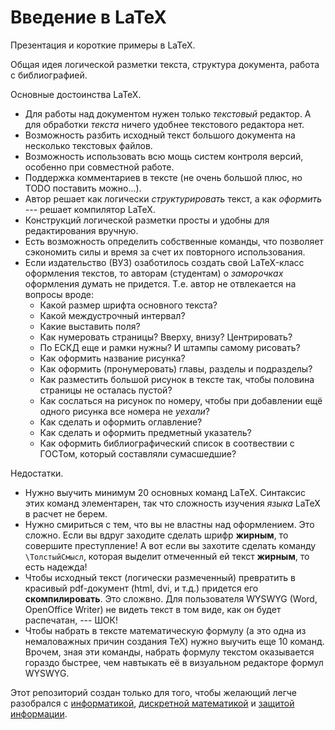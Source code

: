 # Введение в LaTeX

Презентация и короткие примеры в LaTeX.

Общая идея логической разметки текста, структура документа, работа с библиографией.

Основные достоинства LaTeX.
* Для работы над документом нужен только *текстовый* редактор. А для обработки *текста* ничего удобнее текстового редактора нет.
* Возможность разбить исходный текст большого документа на несколько текстовых файлов.
* Возможность использовать всю мощь систем контроля версий, особенно при совместной работе.
* Поддержка комментариев в тексте (не очень большой плюс, но TODO поставить можно...).
* Автор решает как логически *структурировать* текст, а как *оформить* --- решает компилятор LaTeX.
* Конструкций логической разметки просты и удобны для редактирования вручную.
* Есть возможность определить собственные команды, что позволяет сэкономить силы и время за счет их повторного использования.
* Если издательство (ВУЗ) озаботилось создать свой  LaTeX-класс оформления текстов, то авторам (студентам) о *заморочках* оформления думать не придется. Т.е. автор не отвлекается на вопросы вроде:
  * Какой размер шрифта основного текста?
  * Какой междустрочный интервал?
  * Какие выставить поля?
  * Как нумеровать страницы? Вверху, внизу? Центрировать?
  * По ЕСКД еще и рамки нужны? И штампы самому рисовать?
  * Как оформить название рисунка?
  * Как оформить (пронумеровать) главы, разделы и подразделы?
  * Как разместить большой рисунок в тексте так, чтобы половина страницы не осталась пустой?
  * Как сослаться на рисунок по номеру, чтобы при добавлении ещё одного рисунка все номера не *уехали*?
  * Как сделать и оформить оглавление?
  * Как сделать и оформить предметный указатель?
  * Как оформить библиографический список в соотвествии с ГОСТом, который составляли сумасшедшие?

Недостатки.
* Нужно выучить минимум 20 основных команд LaTeX. Синтаксис этих команд элементарен, так что сложность изучения *языка* LaTeX в расчет не берем.
* Нужно смириться с тем, что вы не властны над оформлением. Это сложно. Если вы вдруг заходите сделать шрифр **жирным**, то совершите преступление! А вот если вы захотите сделать команду `\ТолстыйСмысл`, которая выделит отмеченный ей текст **жирным**, то есть надежда!
* Чтобы исходный текст (логически размеченный) превратить в красивый pdf-документ (html, dvi, и т.д.) придется его **скомпилировать**. Это сложвно. Для пользователя WYSWYG (Word, OpenOffice Writer) не видеть текст в том виде, как он будет распечатан, --- ШОК!
* Чтобы набрать в тексте математическую формулу (а это одна из немаловажных причин создания TeX) нужно выучить еще 10 команд. Врочем, зная эти команды, набрать формулу текстом оказывается гораздо быстрее, чем навтыкать её в визуальном редакторе формул WYSWYG.

Этот репозиторий создан только для того, чтобы желающий легче разобрался с [информатикой](https://github.com/mmshihov/informatics), [дискретной математикой](https://github.com/mmshihov/discrete-math) и [защитой информации](https://github.com/mmshihov/security).
